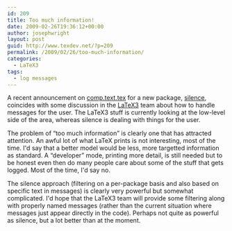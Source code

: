 ```yaml
---
id: 209
title: Too much information!
date: 2009-02-26T19:36:12+00:00
author: josephwright
layout: post
guid: http://www.texdev.net/?p=209
permalink: /2009/02/26/too-much-information/
categories:
  - LaTeX3
tags:
  - log messages
---
```

A recent announcement on [comp.text.tex](http://groups.google.com/group/comp.text.tex/topics) for a new package, [silence](https://ctan.org/pkg/silence), coincides with some discussion in the [LaTeX3](http://www.latex-project.org/latex3.html) team about how to handle messages for the user. The LaTeX3 stuff is currently looking at the low-level side of the area, whereas silence is dealing with things for the user.

The problem of “too much information” is clearly one that has attracted attention. An awful lot of what LaTeX prints is not interesting, most of the time. I'd say that a better model would be less, more targetted information as standard. A “developer” mode, printing more detail, is still needed but to be honest even then do many people care about some of the stuff that gets logged. Most of the time, I'd say no.

The silence approach (filtering on a per-package basis and also based on specific text in messages) is clearly very powerful but somewhat complicated. I'd hope that the LaTeX3 team will provide some filtering along with properly named messages (rather than the current situation where messages just appear directly in the code). Perhaps not quite as powerful as silence, but a lot better than at the moment.
